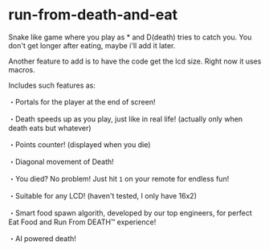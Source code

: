 # run-from-death-and-eat
Snake like game where you play as * and D(death) tries to catch you. You don't get longer after eating, maybe i'll add it later.

Another feature to add is to have the code get the lcd size. Right now it uses macros.

Includes such features as:

・Portals for the player at the end of screen!

・Death speeds up as you play, just like in real life! (actually only when death eats but whatever)

・Points counter! (displayed when you die)

・Diagonal movement of Death!

・You died? No problem! Just hit `1` on your remote for endless fun!

・Suitable for any LCD! (haven't tested, I only have 16x2)

・Smart food spawn algorith, developed by our top engineers, for perfect Eat Food and Run From DEATH™ experience!

・AI powered death!
